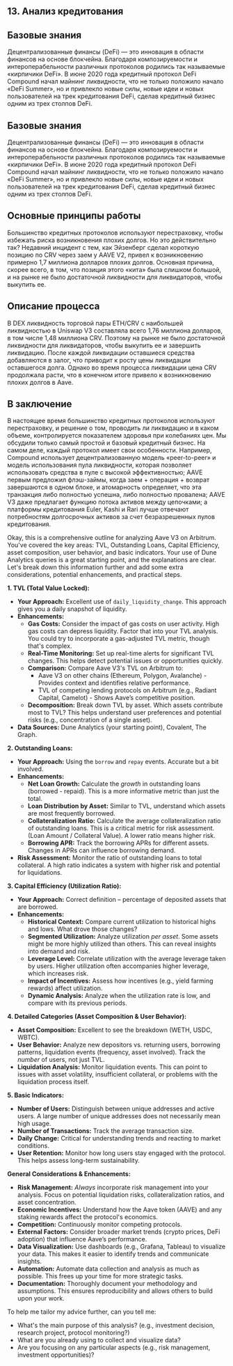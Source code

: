 ## 13. Анализ кредитования

## Базовые знания

Децентрализованные финансы (DeFi) — это инновация в области финансов на основе блокчейна. Благодаря композируемости и интероперабельности различных протоколов родились так называемые «кирпичики DeFi». В июне 2020 года кредитный протокол DeFi Compound начал майнинг ликвидности, что не только положило начало «DeFi Summer», но и привлекло новые силы, новые идеи и новых пользователей на трек кредитования DeFi, сделав кредитный бизнес одним из трех столпов DeFi.

## Базовые знания

Децентрализованные финансы (DeFi) — это инновация в области финансов на основе блокчейна. Благодаря композируемости и интероперабельности различных протоколов родились так называемые «кирпичики DeFi». В июне 2020 года кредитный протокол DeFi Compound начал майнинг ликвидности, что не только положило начало «DeFi Summer», но и привлекло новые силы, новые идеи и новых пользователей на трек кредитования DeFi, сделав кредитный бизнес одним из трех столпов DeFi.

## Основные принципы работы

Большинство кредитных протоколов используют перестраховку, чтобы избежать риска возникновения плохих долгов.
Но это действительно так? Недавний инцидент с тем, как Эйзенберг сделал короткую позицию по CRV через заем у AAVE V2, привел к возникновению примерно 1,7 миллиона долларов плохих долгов. Основная причина, скорее всего, в том, что позиция этого «кита» была слишком большой, и на рынке не было достаточной ликвидности для ликвидаторов, чтобы выкупить ее.

## Описание процесса

В DEX ликвидность торговой пары ETH/CRV с наибольшей ликвидностью в Uniswap V3 составляла всего 1,76 миллиона долларов, в том числе 1,48 миллиона CRV. Поэтому на рынке не было достаточной ликвидности для ликвидаторов, чтобы выкупить ее и завершить ликвидацию. После каждой ликвидации оставшиеся средства добавляются в залог, что приводит к росту цены ликвидации оставшегося долга. Однако во время процесса ликвидации цена CRV продолжала расти, что в конечном итоге привело к возникновению плохих долгов в Aave.

## В заключение

В настоящее время большинство кредитных протоколов используют перестраховку, и решение о том, проводить ли ликвидацию и в каком объеме, контролируется показателем здоровья при колебаниях цен. Мы обсудили только самый простой и базовый кредитный бизнес. На самом деле, каждый протокол имеет свои особенности. Например, Compound использует децентрализованную модель «peer-to-peer» и модель использования пула ликвидности, которая позволяет использовать средства в пуле с высокой эффективностью; AAVE первым предложил флэш-займы, когда заем + операция + возврат завершаются в одном блоке, и атомарность определяет, что эта транзакция либо полностью успешна, либо полностью провалена; AAVE V3 даже предлагает функцию потока активов между цепочками; а платформы кредитования Euler, Kashi и Rari лучше отвечают потребностям долгосрочных активов за счет безразрешенных пулов кредитования.

Okay, this is a comprehensive outline for analyzing Aave V3 on Arbitrum. You've covered the key areas: TVL, Outstanding Loans, Capital Efficiency, asset composition, user behavior, and basic indicators.  Your use of Dune Analytics queries is a great starting point, and the explanations are clear.  Let's break down this information further and add some extra considerations, potential enhancements, and practical steps.

**1. TVL (Total Value Locked):**

*   **Your Approach:** Excellent use of `daily_liquidity_change`.  This approach gives you a daily snapshot of liquidity.
*   **Enhancements:**
    *   **Gas Costs:** Consider the impact of gas costs on user activity. High gas costs can depress liquidity.  Factor that into your TVL analysis.  You could try to incorporate a gas-adjusted TVL metric, though that's complex.
    *   **Real-Time Monitoring:**  Set up real-time alerts for significant TVL changes.  This helps detect potential issues or opportunities quickly.
    *   **Comparison:**  Compare Aave V3's TVL on Arbitrum to:
        *   Aave V3 on other chains (Ethereum, Polygon, Avalanche) - Provides context and identifies relative performance.
        *   TVL of competing lending protocols on Arbitrum (e.g., Radiant Capital, Camelot) -  Shows Aave’s competitive position.
    *   **Decomposition:**  Break down TVL by asset. Which assets contribute most to TVL?  This helps understand user preferences and potential risks (e.g., concentration of a single asset).
*   **Data Sources:** Dune Analytics (your starting point), Covalent, The Graph.

**2. Outstanding Loans:**

*   **Your Approach:** Using the `borrow` and `repay` events. Accurate but a bit involved.
*   **Enhancements:**
    *   **Net Loan Growth:** Calculate the *growth* in outstanding loans (borrowed - repaid). This is a more informative metric than just the total.
    *   **Loan Distribution by Asset:** Similar to TVL, understand which assets are most frequently borrowed.
    *   **Collateralization Ratio:** Calculate the average collateralization ratio of outstanding loans.  This is a critical metric for risk assessment.  (Loan Amount / Collateral Value).  A lower ratio means higher risk.
    *   **Borrowing APR:** Track the borrowing APRs for different assets. Changes in APRs can influence borrowing demand.
*   **Risk Assessment:** Monitor the ratio of outstanding loans to total collateral. A high ratio indicates a system with higher risk and potential for liquidations.

**3. Capital Efficiency (Utilization Ratio):**

*   **Your Approach:** Correct definition – percentage of deposited assets that are borrowed.
*   **Enhancements:**
    *   **Historical Context:**  Compare current utilization to historical highs and lows. What drove those changes?
    *   **Segmented Utilization:** Analyze utilization *per asset*.  Some assets might be more highly utilized than others.  This can reveal insights into demand and risk.
    *   **Leverage Level:**  Correlate utilization with the average leverage taken by users.  Higher utilization often accompanies higher leverage, which increases risk.
    *   **Impact of Incentives:**  Assess how incentives (e.g., yield farming rewards) affect utilization.
    *   **Dynamic Analysis:** Analyze when the utilization rate is low, and compare with its previous periods.

**4. Detailed Categories (Asset Composition & User Behavior):**

*   **Asset Composition:**  Excellent to see the breakdown (WETH, USDC, WBTC).
*   **User Behavior:** Analyze new depositors vs. returning users, borrowing patterns, liquidation events (frequency, asset involved). Track the *number* of users, not just TVL.
*   **Liquidation Analysis:** Monitor liquidation events. This can point to issues with asset volatility, insufficient collateral, or problems with the liquidation process itself.

**5. Basic Indicators:**

*   **Number of Users:** Distinguish between unique addresses and active users. A large number of unique addresses does not necessarily mean high usage.
*   **Number of Transactions:** Track the average transaction size.
*   **Daily Change:** Critical for understanding trends and reacting to market conditions.
*   **User Retention:** Monitor how long users stay engaged with the protocol. This helps assess long-term sustainability.

**General Considerations & Enhancements:**

*   **Risk Management:** *Always* incorporate risk management into your analysis.  Focus on potential liquidation risks, collateralization ratios, and asset concentration.
*   **Economic Incentives:** Understand how the Aave token (AAVE) and any staking rewards affect the protocol's economics.
*   **Competition:** Continuously monitor competing protocols.
*   **External Factors:**  Consider broader market trends (crypto prices, DeFi adoption) that influence Aave’s performance.
*   **Data Visualization:** Use dashboards (e.g., Grafana, Tableau) to visualize your data. This makes it easier to identify trends and communicate insights.
*   **Automation:** Automate data collection and analysis as much as possible. This frees up your time for more strategic tasks.
*   **Documentation:** Thoroughly document your methodology and assumptions. This ensures reproducibility and allows others to build upon your work.



To help me tailor my advice further, can you tell me:

*   What's the main purpose of this analysis? (e.g., investment decision, research project, protocol monitoring?)
*   What are you already using to collect and visualize data?
*   Are you focusing on any particular aspects (e.g., risk management, investment opportunities)?